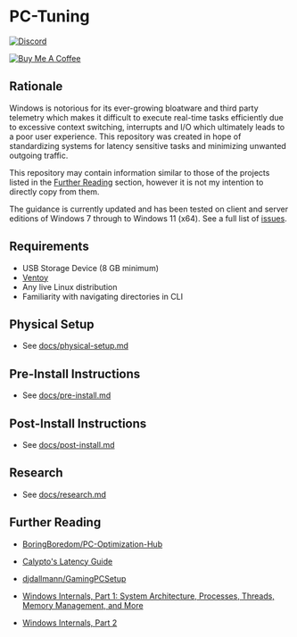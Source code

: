 # PC-Tuning

[![Discord](https://discordapp.com/api/guilds/994887453599076422/widget.png?style=shield)](discord.com/invite/yrAnChXXZw)

[![Buy Me A Coffee](https://www.buymeacoffee.com/assets/img/custom_images/orange_img.png)](https://www.buymeacoffee.com/amitxv)

## Rationale

Windows is notorious for its ever-growing bloatware and third party telemetry which makes it difficult to execute real-time tasks efficiently due to excessive context switching, interrupts and I/O which ultimately leads to a poor user experience. This repository was created in hope of standardizing systems for latency sensitive tasks and minimizing unwanted outgoing traffic.

This repository may contain information similar to those of the projects listed in the [Further Reading](#further-reading) section, however it is not my intention to directly copy from them.

The guidance is currently updated and has been tested on client and server editions of Windows 7 through to Windows 11 (x64). See a full list of [issues](https://github.com/amitxv/PC-Tuning/issues).

## Requirements

- USB Storage Device (8 GB minimum)
- [Ventoy](https://github.com/ventoy/Ventoy/releases)
- Any live Linux distribution
- Familiarity with navigating directories in CLI

## Physical Setup

- See [docs/physical-setup.md](/docs/physical-setup.md)

## Pre-Install Instructions

- See [docs/pre-install.md](/docs/pre-install.md)

## Post-Install Instructions

- See [docs/post-install.md](/docs/post-install.md)

## Research

- See [docs/research.md](/docs/research.md)

## Further Reading

- [BoringBoredom/PC-Optimization-Hub](https://github.com/BoringBoredom/PC-Optimization-Hub)

- [Calypto's Latency Guide](https://docs.google.com/document/d/1c2-lUJq74wuYK1WrA_bIvgb89dUN0sj8-hO3vqmrau4)

- [djdallmann/GamingPCSetup](https://github.com/djdallmann/GamingPCSetup)

- [Windows Internals, Part 1: System Architecture, Processes, Threads, Memory Management, and More](https://www.google.com/url?sa=t&source=web&rct=j&url=https://www.octawian.ro/fisiere/situri/asor/build/html/_downloads/122f95f9a032396603a837c53b125bb8/Russinovich_M_WinInternals_part1_7th_ed.pdf&ved=2ahUKEwjezIqq-Zj-AhXNiVwKHT6FBvMQFnoECBUQAQ&usg=AOvVaw0rrpH1ZdS71v1H6TMBm2xh)

- [Windows Internals, Part 2](https://www.google.com/url?sa=t&source=web&rct=j&url=https://ftp.yuuta.moe/Library/Tech/Windows/Windows%2520Internals_7ed_Part_2.pdf&ved=2ahUKEwjezO2A-pj-AhXiolwKHR6kDAQQFnoECBIQAQ&usg=AOvVaw1x3LWFzfoYDRLlObgGR7AZ)
